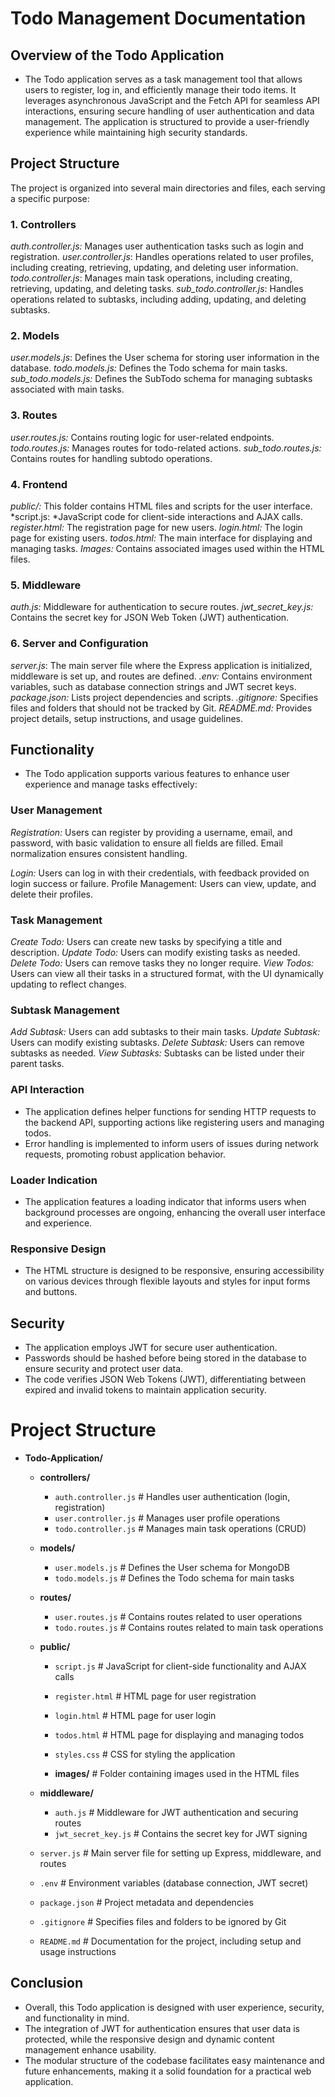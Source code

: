 # Todo Management Documentation


## Overview of the Todo Application
- The Todo application serves as a task management tool that allows users to register, log in, and efficiently manage their todo items. It leverages asynchronous JavaScript and the Fetch API for seamless API interactions, ensuring secure handling of user authentication and data management. The application is structured to provide a user-friendly experience while maintaining high security standards.

## Project Structure
The project is organized into several main directories and files, each serving a specific purpose:

### 1. Controllers
*auth.controller.js:* Manages user authentication tasks such as login and registration.
*user.controller.js*: Handles operations related to user profiles, including creating, retrieving, updating, and deleting user information.
*todo.controller.js*: Manages main task operations, including creating, retrieving, updating, and deleting tasks.
*sub_todo.controller.js*: Handles operations related to subtasks, including adding, updating, and deleting subtasks.

### 2. Models
*user.models.js*: Defines the User schema for storing user information in the database.
*todo.models.js:* Defines the Todo schema for main tasks.
*sub_todo.models.js:* Defines the SubTodo schema for managing subtasks associated with main tasks.

### 3. Routes
*user.routes.js:* Contains routing logic for user-related endpoints.
*todo.routes.js:* Manages routes for todo-related actions.
*sub_todo.routes.js:* Contains routes for handling subtodo operations.

### 4. Frontend
*public/:* This folder contains HTML files and scripts for the user interface.
*script.js: *JavaScript code for client-side interactions and AJAX calls.
*register.html:* The registration page for new users.
*login.html:* The login page for existing users.
*todos.html:* The main interface for displaying and managing tasks.
*Images:* Contains associated images used within the HTML files.

### 5. Middleware
*auth.js:* Middleware for authentication to secure routes.
*jwt_secret_key.js:* Contains the secret key for JSON Web Token (JWT) authentication.

### 6. Server and Configuration
*server.js*: The main server file where the Express application is initialized, middleware is set up, and routes are defined.
*.env:* Contains environment variables, such as database connection strings and JWT secret keys.
*package.json:* Lists project dependencies and scripts.
*.gitignore:* Specifies files and folders that should not be tracked by Git.
*README.md:* Provides project details, setup instructions, and usage guidelines.

## Functionality
- The Todo application supports various features to enhance user experience and manage tasks effectively:

### User Management
*Registration:* Users can register by providing a username, email, and password, with basic validation to ensure all fields are filled. Email normalization ensures consistent handling.

*Login:* Users can log in with their credentials, with feedback provided on login success or failure.
Profile Management: Users can view, update, and delete their profiles.

### Task Management
*Create Todo:* Users can create new tasks by specifying a title and description.
*Update Todo:* Users can modify existing tasks as needed.
*Delete Todo:* Users can remove tasks they no longer require.
*View Todos:* Users can view all their tasks in a structured format, with the UI dynamically updating to reflect changes.

### Subtask Management
*Add Subtask:* Users can add subtasks to their main tasks.
*Update Subtask:* Users can modify existing subtasks.
*Delete Subtask:* Users can remove subtasks as needed.
*View Subtasks:* Subtasks can be listed under their parent tasks.

### API Interaction
- The application defines helper functions for sending HTTP requests to the backend API, supporting actions like registering users and managing todos.
- Error handling is implemented to inform users of issues during network requests, promoting robust application behavior.

### Loader Indication
- The application features a loading indicator that informs users when background processes are ongoing, enhancing the overall user interface and experience.

### Responsive Design
- The HTML structure is designed to be responsive, ensuring accessibility on various devices through flexible layouts and styles for input forms and buttons.

## Security
- The application employs JWT for secure user authentication. 
- Passwords should be hashed before being stored in the database to ensure security and protect user data.
- The code verifies JSON Web Tokens (JWT), differentiating between expired and invalid tokens to maintain application security.


# Project Structure


- **Todo-Application/**
  - **controllers/**
    - `auth.controller.js`  # Handles user authentication (login, registration)
    - `user.controller.js`   # Manages user profile operations
    - `todo.controller.js`   # Manages main task operations (CRUD)

  - **models/**
    - `user.models.js`       # Defines the User schema for MongoDB
    - `todo.models.js`       # Defines the Todo schema for main tasks

  - **routes/**
    - `user.routes.js`       # Contains routes related to user operations
    - `todo.routes.js`       # Contains routes related to main task operations

  - **public/**
    - `script.js`            # JavaScript for client-side functionality and AJAX calls
    - `register.html`        # HTML page for user registration
    - `login.html`           # HTML page for user login
    - `todos.html`           # HTML page for displaying and managing todos
    - `styles.css`           # CSS for styling the application

    - **images/**            # Folder containing images used in the HTML files
    
  - **middleware/**
    - `auth.js`              # Middleware for JWT authentication and securing routes
    - `jwt_secret_key.js`    # Contains the secret key for JWT signing
  - `server.js`              # Main server file for setting up Express, middleware, and routes
  - `.env`                   # Environment variables (database connection, JWT secret)
  - `package.json`           # Project metadata and dependencies
  - `.gitignore`             # Specifies files and folders to be ignored by Git
  - `README.md`              # Documentation for the project, including setup and usage instructions
 

## Conclusion
- Overall, this Todo application is designed with user experience, security, and functionality in mind. 
- The integration of JWT for authentication ensures that user data is protected, while the responsive design and dynamic content management enhance usability. 
- The modular structure of the codebase facilitates easy maintenance and future enhancements, making it a solid foundation for a practical web application.







